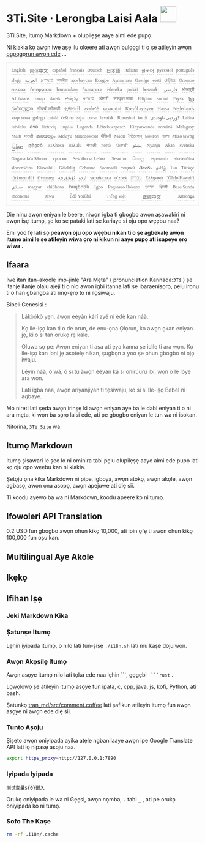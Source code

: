 <h1 style="justify-content:space-between">3Ti.Site ⋅ Lerongba Laisi Aala <img src="//i-01.eu.org/3Ti/logo.svg" style="user-select:none;margin-top:-1px;width:42px"></h1>

3Ti.Site, Itumọ Markdown + olupilẹṣẹ aaye aimi ede pupọ.

Ni kiakia kọ awọn iwe aṣẹ ilu okeere ati awọn bulọọgi ti o ṣe atilẹyin [awọn ọgọọgọrun awọn ede](https://github.com/i18n-site/node/blob/main/lang/src/index.js) …

<pre class="langli" style="display:flex;flex-wrap:wrap;background:transparent;border:1px solid #eee;font-size:12px;box-shadow:0 0 3px inset #eee;padding:12px 5px 4px 12px;justify-content:space-between;"><style>pre.langli i{font-weight:300;font-family:s;margin-right:7px;margin-bottom:8px;font-style:normal;color:#666;border-bottom:1px dashed #ccc;}</style><i>English</i><i> 简体中文 </i><i>español</i><i>français</i><i>Deutsch</i><i> 日本語 </i><i>italiano</i><i>한국어</i><i>русский</i><i>português</i><i>shqip</i><i>‫العربية‬</i><i>አማርኛ</i><i>অসমীয়া</i><i>azərbaycan</i><i>Eʋegbe</i><i>Aymar aru</i><i>Gaeilge</i><i>eesti</i><i>ଓଡ଼ିଆ</i><i>Oromoo</i><i>euskara</i><i>беларуская</i><i>bamanakan</i><i>български</i><i>íslenska</i><i>polski</i><i>bosanski</i><i>‫فارسی‬</i><i>भोजपुरी</i><i>Afrikaans</i><i>татар</i><i>dansk</i><i>‫ދިވެހިބަސް‬</i><i>ትግርኛ</i><i>डोगरी</i><i>संस्कृत भाषा</i><i>Filipino</i><i>suomi</i><i>Frysk</i><i>ខ្មែរ</i><i>ქართული</i><i>गोंयची कोंकणी</i><i>ગુજરાતી</i><i>avañe’ẽ</i><i>қазақ тілі</i><i>Kreyòl ayisyen</i><i>Hausa</i><i>Nederlands</i><i>кыргызча</i><i>galego</i><i>català</i><i>čeština</i><i>ಕನ್ನಡ</i><i>corsu</i><i>hrvatski</i><i>Runasimi</i><i>kurdî</i><i>‫کوردیی ناوەندی‬</i><i>Latina</i><i>latviešu</i><i>ລາວ</i><i>lietuvių</i><i>lingála</i><i>Luganda</i><i>Lëtzebuergesch</i><i>Kinyarwanda</i><i>română</i><i>Malagasy</i><i>Malti</i><i>मराठी</i><i>മലയാളം</i><i>Melayu</i><i>македонски</i><i>मैथिली</i><i>Māori</i><i>মৈতৈলোন্</i><i>монгол</i><i>বাংলা</i><i>Mizo ṭawng</i><i>မြန်မာ</i><i>𞄀𞄄𞄰𞄩𞄍𞄜𞄰</i><i>IsiXhosa</i><i>isiZulu</i><i>नेपाली</i><i>norsk</i><i>ਪੰਜਾਬੀ</i><i>‫پښتو‬</i><i>Nyanja</i><i>Akan</i><i>svenska</i><i>Gagana fa'a Sāmoa</i><i>српски</i><i>Sesotho sa Leboa</i><i>Sesotho</i><i>සිංහල</i><i>esperanto</i><i>slovenčina</i><i>slovenščina</i><i>Kiswahili</i><i>Gàidhlig</i><i>Cebuano</i><i>Soomaali</i><i>тоҷикӣ</i><i>తెలుగు</i><i>தமிழ்</i><i>ไทย</i><i>Türkçe</i><i>türkmen dili</i><i>Cymraeg</i><i>‫ئۇيغۇرچە‬</i><i>‫اردو‬</i><i>українська</i><i>o‘zbek</i><i>‫עברית‬</i><i>Ελληνικά</i><i>ʻŌlelo Hawaiʻi</i><i>‫سنڌي‬</i><i>magyar</i><i>chiShona</i><i>հայերեն</i><i>Igbo</i><i>Pagsasao Ilokano</i><i>‫ייִדיש‬</i><i>हिन्दी</i><i>Basa Sunda</i><i>Indonesia</i><i>Jawa</i><i>Èdè Yorùbá</i><i>Tiếng Việt</i><i> 正體中文 </i><i>Xitsonga</i></pre>

Diẹ ninu awọn eniyan le beere, niwọn igba ti gbogbo awọn aṣawakiri ni awọn iṣẹ itumọ, ṣe ko ṣe pataki lati ṣe kariaye si oju opo wẹẹbu naa?

Emi yoo fẹ lati sọ pe**awọn oju opo wẹẹbu nikan ti o ṣe agbekalẹ awọn itumọ aimi le ṣe atilẹyin wiwa ọrọ ni kikun ni aaye pupọ ati iṣapeye ẹrọ wiwa** .

## Ifaara

Iwe itan itan-akọọlẹ imọ-jinlẹ &quot;Ara Mẹta&quot; ( pronunciation Kannada:`3Tǐ` ) ṣe itanjẹ itanjẹ ọlaju ajeji ti o nlo awọn igbi itanna lati ṣe ibaraẹnisọrọ, pẹlu ironu ti o han gbangba ati imọ-ẹrọ to ni ilọsiwaju.

Bibeli·Genesisi :

> Lákòókò yẹn, àwọn èèyàn kárí ayé ní èdè kan náà.
>
> Kọ ile-iṣọ kan ti o de ọrun, de ẹnu-ọna Ọlọrun, ko awọn ọkan eniyan jọ, ki o si tan orukọ rẹ kalẹ.
>
> Oluwa sọ pe: Awọn eniyan ti aṣa ati ẹya kanna ṣe idile ti ara wọn. Kọ ile-iṣọ kan loni jẹ asọtẹlẹ nikan, ṣugbọn a yoo ṣe ohun gbogbo ni ọjọ iwaju.
>
> Lẹ́yìn náà, ó wá, ó sì tú àwọn èèyàn ká sí onírúurú ibi, wọn ò lè lóye ara wọn.
>
> Lati igba naa, awọn ariyanjiyan ti tẹsiwaju, ko si si Ile-iṣọ Babel ni agbaye.

Mo nireti lati ṣẹda awọn irinṣẹ ki awọn eniyan aye ba le dabi eniyan ti o ni ara mẹta, ki wọn ba sọrọ laisi ede, ati pe gbogbo eniyan le tun wa ni isokan.

Nitorina, [`3Ti.Site`](//3Ti.Site) wa.

## Itumọ Markdown

Itumọ ṣiṣawari le ṣee lo ni ominira tabi pẹlu olupilẹṣẹ aaye aimi ede pupọ lati kọ oju opo wẹẹbu kan ni kiakia.

Ṣetọju ọna kika Markdown ni pipe, igboya, awọn atokọ, awọn akọle, awọn agbasọ, awọn ọna asopọ, awọn apejuwe ati diẹ sii.

Ti koodu ayẹwo ba wa ni Markdown, koodu apẹẹrẹ ko ni tumọ.

## Ifowoleri API Translation

0.2 USD fun gbogbo awọn ohun kikọ 10,000, ati ipin ọfẹ ti awọn ohun kikọ 100,000 fun oṣu kan.

## Multilingual Aye Akole

## Ikẹkọ

## Ifihan Iṣẹ

### Jeki Markdown Kika

### Ṣatunṣe Itumọ

Lẹhin iyipada itumọ, o nilo lati tun-ṣiṣẹ `./i18n.sh` lati mu kaṣe dojuiwọn.

### Awọn Akọsilẹ Itumọ

Awọn asọye itumọ nilo lati tọka ede naa lẹhin \```, gẹgẹbi ` ```rust` .

Lọwọlọwọ ṣe atilẹyin itumọ asọye fun ipata, c, cpp, java, js, kofi, Python, ati bash.

Ṣatunkọ [tran_md/src/comment.coffee](https://github.com/i18n-site/node/blob/main/tran_md/src/comment.coffee) lati ṣafikun atilẹyin itumọ fun awọn asọye ni awọn ede diẹ sii.

### Tunto Aṣoju

Ṣiṣeto awọn oniyipada ayika atẹle ngbanilaaye awọn ipe Google Translate API lati lọ nipasẹ aṣoju naa.

```bash
export https_proxy=http://127.0.0.1:7890
```

### Iyipada Iyipada

```
测试变量${0}嵌入
```

Orukọ oniyipada le wa ni Gẹẹsi, awọn nọmba, `-` tabi `_` , ati pe orukọ oniyipada ko ni tumọ.

### Sofo The Kaṣe

```bash
rm -rf .i18n/.cache
```
